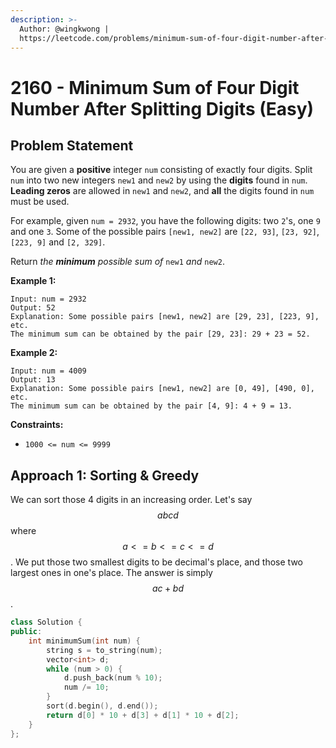 ```yaml
---
description: >-
  Author: @wingkwong |
  https://leetcode.com/problems/minimum-sum-of-four-digit-number-after-splitting-digits/
---
```


# 2160 - Minimum Sum of Four Digit Number After Splitting Digits (Easy)

## Problem Statement

You are given a **positive** integer `num` consisting of exactly four digits. Split `num` into two new integers `new1` and `new2` by using the **digits** found in `num`. **Leading zeros** are allowed in `new1` and `new2`, and **all** the digits found in `num` must be used.

For example, given `num = 2932`, you have the following digits: two `2`'s, one `9` and one `3`. Some of the possible pairs `[new1, new2]` are `[22, 93]`, `[23, 92]`, `[223, 9]` and `[2, 329]`.

Return _the **minimum** possible sum of_ `new1` _and_ `new2`.

**Example 1:**

```
Input: num = 2932
Output: 52
Explanation: Some possible pairs [new1, new2] are [29, 23], [223, 9], etc.
The minimum sum can be obtained by the pair [29, 23]: 29 + 23 = 52.
```

**Example 2:**

```
Input: num = 4009
Output: 13
Explanation: Some possible pairs [new1, new2] are [0, 49], [490, 0], etc. 
The minimum sum can be obtained by the pair [4, 9]: 4 + 9 = 13.
```

**Constraints:**

* `1000 <= num <= 9999`

## Approach 1: Sorting & Greedy

We can sort those 4 digits in an increasing order. Let's say $$abcd$$ where $$a <= b <= c <= d$$. We put those two smallest digits to be decimal's place, and those two largest ones in one's place. The answer is simply $$ac + bd$$.

```cpp
class Solution {
public:
    int minimumSum(int num) {
        string s = to_string(num);
        vector<int> d;
        while (num > 0) {
            d.push_back(num % 10);
            num /= 10;
        }
        sort(d.begin(), d.end());
        return d[0] * 10 + d[3] + d[1] * 10 + d[2];
    }
};
```
